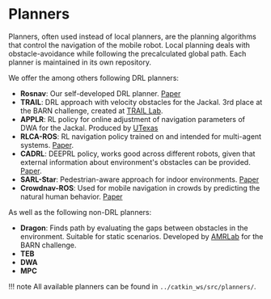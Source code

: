 # Planners

Planners, often used instead of local planners, are the planning algorithms that control the navigation of the mobile robot. Local planning deals with obstacle-avoidance while following the precalculated global path. Each planner is maintained in its own repository.

We offer the among others following DRL planners:

- **Rosnav**: Our self-developed DRL planner. [Paper](https://arxiv.org/abs/2104.03616)
- **TRAIL**: DRL approach with velocity obstacles for the Jackal. 3rd place at the BARN challenge, created at [TRAIL Lab](https://sites.google.com/site/zhantengxie/home?authuser=0).
- **APPLR**: RL policy for online adjustment of navigation parameters of DWA for the Jackal. Produced by [UTexas](https://www.cs.utexas.edu/~xiao/Research/APPL/APPL.html#applr)
- **RLCA-ROS**: RL navigation policy trained on and intended for multi-agent systems. [Paper](https://arxiv.org/abs/1709.10082).
- **CADRL**: DEEPRL policy, works good across different robots, given that external information about environment's obstacles can be provided. [Paper](https://arxiv.org/abs/1805.01956).
- **SARL-Star**: Pedestrian-aware approach for indoor environments. [Paper](https://ieeexplore.ieee.org/abstract/document/8961764)
- **Crowdnav-ROS**: Used for mobile navigation in crowds by predicting the natural human behavior. [Paper](https://arxiv.org/abs/1809.08835)

As well as the following non-DRL planners:

- **Dragon**: Finds path by evaluating the gaps between obstacles in the environment. Suitable for static scenarios. Developed by [AMRLab](https://www.bezzorobotics.com/) for the BARN challenge.
- **TEB**
- **DWA**
- **MPC**

!!! note
    All available planners can be found in ```../catkin_ws/src/planners/```.